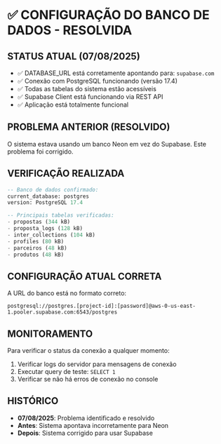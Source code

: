 # ✅ CONFIGURAÇÃO DO BANCO DE DADOS - RESOLVIDA

## STATUS ATUAL (07/08/2025)
- ✅ DATABASE_URL está corretamente apontando para: `supabase.com`
- ✅ Conexão com PostgreSQL funcionando (versão 17.4)
- ✅ Todas as tabelas do sistema estão acessíveis
- ✅ Supabase Client está funcionando via REST API
- ✅ Aplicação está totalmente funcional

## PROBLEMA ANTERIOR (RESOLVIDO)
O sistema estava usando um banco Neon em vez do Supabase. Este problema foi corrigido.

## VERIFICAÇÃO REALIZADA
```sql
-- Banco de dados confirmado:
current_database: postgres
version: PostgreSQL 17.4

-- Principais tabelas verificadas:
- propostas (344 kB)
- proposta_logs (128 kB)
- inter_collections (104 kB)
- profiles (80 kB)
- parceiros (48 kB)
- produtos (48 kB)
```

## CONFIGURAÇÃO ATUAL CORRETA
A URL do banco está no formato correto:
```
postgresql://postgres.[project-id]:[password]@aws-0-us-east-1.pooler.supabase.com:6543/postgres
```

## MONITORAMENTO
Para verificar o status da conexão a qualquer momento:
1. Verificar logs do servidor para mensagens de conexão
2. Executar query de teste: `SELECT 1`
3. Verificar se não há erros de conexão no console

## HISTÓRICO
- **07/08/2025**: Problema identificado e resolvido
- **Antes**: Sistema apontava incorretamente para Neon
- **Depois**: Sistema corrigido para usar Supabase